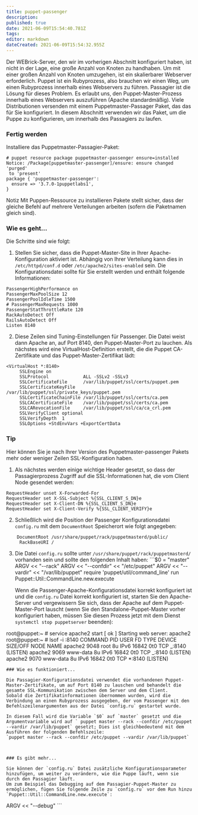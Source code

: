 ```yaml
---
title: puppet-passenger
description: 
published: true
date: 2021-06-09T15:54:40.781Z
tags: 
editor: markdown
dateCreated: 2021-06-09T15:54:32.955Z
---
```


Der WEBrick-Server, den wir im vorherigen Abschnitt konfiguriert haben, ist nicht in der Lage, eine große Anzahl von Knoten zu handhaben. 
Um mit einer großen Anzahl von Knoten umzugehen, ist ein skalierbarer Webserver erforderlich. 
Puppet ist ein Rubyprozess, also brauchen wir einen Weg, um einen Rubyprozess innerhalb eines Webservers zu führen. Passagier ist die Lösung für dieses Problem. Es erlaubt uns, den Puppet-Master-Prozess innerhalb eines Webservers auszuführen \(Apache standardmäßig\). Viele Distributionen versenden mit einem Puppetmaster-Passager Paket, das das für Sie konfiguriert. 
In diesem Abschnitt verwenden wir das Paket, um die Puppe zu konfigurieren, um innerhalb des Passagiers zu laufen.

### Fertig werden

Installiere das Puppetmaster-Passagier-Paket:

```
# puppet resource package puppetmaster-passenger ensure=installed
Notice: /Package[puppetmaster-passenger]/ensure: ensure changed 'purged'
 to 'present'
package { 'puppetmaster-passenger':
  ensure => '3.7.0-1puppetlabs1',
}
```

Notiz
Mit Puppen-Ressource zu installieren Pakete stellt sicher, dass der gleiche Befehl auf mehrere Verteilungen arbeiten \(sofern die Paketnamen gleich sind\).

### Wie es geht...

Die Schritte sind wie folgt:

1. Stellen Sie sicher, dass die Puppet-Master-Site in Ihrer Apache-Konfiguration aktiviert ist. 
  Abhängig von Ihrer Verteilung kann dies in `/etc/httpd/conf.d` oder `/etc/apache2/sites-enabled` sein. 
  Die Konfigurationsdatei sollte für Sie erstellt werden und enthält folgende Informationen:

  ```
  PassengerHighPerformance on
  PassengerMaxPoolSize 12
  PassengerPoolIdleTime 1500
  # PassengerMaxRequests 1000
  PassengerStatThrottleRate 120
  RackAutoDetect Off
  RailsAutoDetect Off
  Listen 8140
  ```

2. Diese Zeilen sind Tuning-Einstellungen für Passenger. Die Datei weist dann Apache an, auf Port 8140, den Puppet-Master-Port zu lauchen. Als nächstes wird eine VirtualHost-Definition erstellt, die die Puppet CA-Zertifikate und das Puppet-Master-Zertifikat lädt:

  ```
  <VirtualHost *:8140>
       SSLEngine on
       SSLProtocol             ALL -SSLv2 -SSLv3
       SSLCertificateFile      /var/lib/puppet/ssl/certs/puppet.pem
       SSLCertificateKeyFile   /var/lib/puppet/ssl/private_keys/puppet.pem
       SSLCertificateChainFile /var/lib/puppet/ssl/certs/ca.pem
       SSLCACertificateFile    /var/lib/puppet/ssl/certs/ca.pem
       SSLCARevocationFile     /var/lib/puppet/ssl/ca/ca_crl.pem
       SSLVerifyClient optional
       SSLVerifyDepth  1
       SSLOptions +StdEnvVars +ExportCertData
  ```


### Tip

Hier können Sie je nach Ihrer Version des Puppetmaster-passenger Pakets mehr oder weniger Zeilen SSL-Konfiguration haben.

1. Als nächstes werden einige wichtige Header gesetzt, so dass der Passagierprozess Zugriff auf die SSL-Informationen hat, die vom Client Node gesendet werden:

  ```
  RequestHeader unset X-Forwarded-For
  RequestHeader set X-SSL-Subject %{SSL_CLIENT_S_DN}e
  RequestHeader set X-Client-DN %{SSL_CLIENT_S_DN}e
  RequestHeader set X-Client-Verify %{SSL_CLIENT_VERIFY}e
  ```

2. Schließlich wird die Position der Passenger Konfigurationsdatei `config.ru` mit dem `DocumentRoot` Speicherort wie folgt angegeben:

  ```
      DocumentRoot /usr/share/puppet/rack/puppetmasterd/public/
       RackBaseURI /
  ```

3. Die Datei `config.ru` sollte unter `/usr/share/puppet/rack/puppetmasterd/` vorhanden sein und sollte den folgenden Inhalt haben:
  \`\`\`$0 = "master"
  ARGV &lt;&lt; "--rack"
  ARGV &lt;&lt; "--confdir" &lt;&lt; "\/etc\/puppet"
  ARGV &lt;&lt; "--vardir"  &lt;&lt; "\/var\/lib\/puppet"
  require 'puppet\/util\/command\_line'
  run Puppet::Util::CommandLine.new.execute


    Wenn die Passenger-Apache-Konfigurationsdatei korrekt konfiguriert ist und die `config.ru` Datei korrekt konfiguriert ist, starten Sie den Apache-Server und vergewissern Sie sich, dass der Apache auf dem Puppet-Master-Port lauscht (wenn Sie den Standalone-Puppet-Master vorher konfiguriert haben, müssen Sie diesen Prozess jetzt mit dem Dienst `systemctl stop puppetserver` beenden):


root@puppet:~ \# service apache2 start
\[ ok \] Starting web server: apache2
root@puppet:~ \# lsof -i :8140
COMMAND  PID     USER   FD   TYPE DEVICE SIZE\/OFF NODE NAME
apache2 9048     root    8u  IPv6  16842      0t0  TCP _:8140 \(LISTEN\)
apache2 9069 www-data    8u  IPv6  16842      0t0  TCP _:8140 \(LISTEN\)
apache2 9070 www-data    8u  IPv6  16842      0t0  TCP \*:8140 \(LISTEN\)


    ### Wie es funktioniert...

    Die Passagier-Konfigurationsdatei verwendet die vorhandenen Puppet-Master-Zertifikate, um auf Port 8140 zu lauschen und behandelt die gesamte SSL-Kommunikation zwischen dem Server und dem Client. 
    Sobald die Zertifikatinformationen übernommen wurden, wird die Verbindung an einen Rubyprozess ausgegeben, der vom Passenger mit den Befehlszeilenargumenten aus der Datei `config.ru` gestartet wurde.

    In diesem Fall wird die Variable `$0` auf `master` gesetzt und die Argumentvariable wird auf ` puppet master --rack --confdir /etc/puppet --vardir /var/lib/puppet` gesetzt; Dies ist gleichbedeutend mit dem Ausführen der folgenden Befehlszeile:
    `puppet master --rack --confdir /etc/puppet --vardir /var/lib/puppet`



    ### Es gibt mehr...

    Sie können der `config.ru` Datei zusätzliche Konfigurationsparameter hinzufügen, um weiter zu verändern, wie die Puppe läuft, wenn sie durch den Passagier läuft. 
    Um zum Beispiel das Debugging auf dem Passagier-Puppet-Master zu ermöglichen, fügen Sie folgende Zeile zu `config.ru` vor dem Run hinzu `Puppet::Util::CommandLine.new.execute`:

ARGV &lt;&lt; "--debug"
\`\`\`

